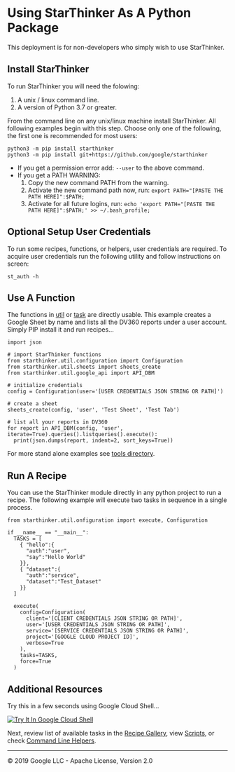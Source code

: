 # Using StarThinker As A Python Package

This deployment is for non-developers who simply wish to use StarThinker.

## Install StarThinker

To run StarThinker you will need the folowing:

1. A unix / linux command line.
2. A version of Python 3.7 or greater.

From the command line on any unix/linux machine install StarThinker.  All following examples begin with this step.
Choose only one of the following, the first one is recommended for most users:

```
python3 -m pip install starthinker
python3 -m pip install git+https://github.com/google/starthinker
```

- If you get a permission error add: ```--user``` to the above command.
- If you get a PATH WARNING:
  1. Copy the new command PATH from the warning.
  1. Activate the new command path now, run: ```export PATH="[PASTE THE PATH HERE]":$PATH;```
  1. Activate for all future logins, run: ```echo 'export PATH="[PASTE THE PATH HERE]":$PATH;' >> ~/.bash_profile;```

## Optional Setup User Credentials

To run some recipes, functions, or helpers, user credentials are required.  To acquire user credentials run the
following utility and follow instructions on screen:

```
st_auth -h
```

## Use A Function
The functions in [util](../starthinker/util/) or [task](../starthinker/task/) are directly usable.
This example creates a Google Sheet by name and lists all the DV360 reports under a user account.
Simply PIP install it and run recipes...

```
import json

# import StarThinker functions
from starthinker.util.configuration import Configuration
from starthinker.util.sheets import sheets_create
from starthinker.util.google_api import API_DBM

# initialize credentials
config = Configuration(user='[USER CREDENTIALS JSON STRING OR PATH]')

# create a sheet
sheets_create(config, 'user', 'Test Sheet', 'Test Tab')

# list all your reports in DV360
for report in API_DBM(config, 'user', iterate=True).queries().listqueries().execute():
  print(json.dumps(report, indent=2, sort_keys=True))
```

For more stand alone examples see [tools directory](../starthinker/tool/).

## Run A Recipe
You can use the StarThinker module directly in any python project to run a recipe. The following
example will execute two tasks in sequence in a single process.

```
from starthinker.util.onfiguration import execute, Configuration

if __name__ == "__main__":
  TASKS = [
    { "hello":{
      "auth":"user",
      "say":"Hello World"
    }},
    { "dataset":{
      "auth":"service",
      "dataset":"Test_Dataset"
    }}
  ]

  execute(
    config=Configuration(
      client='[CLIENT CREDENTIALS JSON STRING OR PATH]',
      user='[USER CREDENTIALS JSON STRING OR PATH]',
      service='[SERVICE CREDENTIALS JSON STRING OR PATH]',
      project='[GOOGLE CLOUD PROJECT ID]',
      verbose=True
    ),
    tasks=TASKS,
    force=True
  )
```

## Additional Resources

Try this in a few seconds using Google Cloud Shell...

[![Try It In Google Cloud Shell](http://gstatic.com/cloudssh/images/open-btn.svg)](https://console.cloud.google.com/cloudshell/editor?cloudshell_tutorial=tutorials/deploy_package.md)

Next, review list of available tasks in the [Recipe Gallery](https://google.github.io/starthinker/), view [Scripts](../scripts/), or check [Command Line Helpers](helpers.md).

---
&copy; 2019 Google LLC - Apache License, Version 2.0
